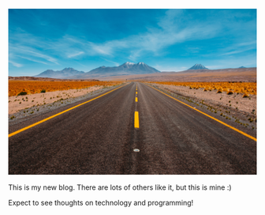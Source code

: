 ![Open Road](./banner.jpeg)

This is my new blog. There are lots of others like it, but this is mine :)

Expect to see thoughts on technology and programming!
